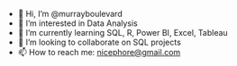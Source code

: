 - 👋 Hi, I’m @murrayboulevard
- 👀 I’m interested in Data Analysis
- 🌱 I’m currently learning SQL, R, Power BI, Excel, Tableau
- 💞️ I’m looking to collaborate on SQL projects
- 📫 How to reach me: nicephore@gmail.com

<!---
murrayboulevard/murrayboulevard is a ✨ special ✨ repository because its `README.md` (this file) appears on your GitHub profile.
You can click the Preview link to take a look at your changes.
--->
